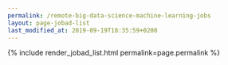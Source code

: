 ```yaml
---
permalink: /remote-big-data-science-machine-learning-jobs
layout: page-jobad-list
last_modified_at: 2019-09-19T18:35:59+0200
---
```

{% include render_jobad_list.html permalink=page.permalink %}
